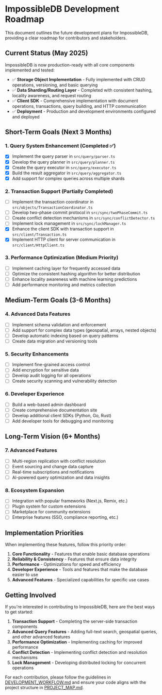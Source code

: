 # ImpossibleDB Development Roadmap

This document outlines the future development plans for ImpossibleDB, providing a clear roadmap for contributors and stakeholders.

## Current Status (May 2025)

ImpossibleDB is now production-ready with all core components implemented and tested:

- ✅ **Storage Object Implementation** - Fully implemented with CRUD operations, versioning, and basic querying
- ✅ **Data Sharding/Routing Layer** - Completed with consistent hashing, locality awareness, and request routing
- ✅ **Client SDK** - Comprehensive implementation with document operations, transactions, query building, and HTTP communication
- ✅ **Deployment** - Production and development environments configured and deployed

## Short-Term Goals (Next 3 Months)

### 1. Query System Enhancement (Completed ✅)
- [x] Implement the query parser in `src/query/parser.ts`
- [x] Develop the query planner in `src/query/planner.ts`
- [x] Create the query executor in `src/query/executor.ts`
- [x] Build the result aggregator in `src/query/aggregator.ts`
- [x] Add support for complex queries across multiple shards

### 2. Transaction Support (Partially Completed)
- [ ] Implement the transaction coordinator in `src/objects/TransactionCoordinator.ts`
- [ ] Develop two-phase commit protocol in `src/sync/twoPhaseCommit.ts`
- [ ] Create conflict detection mechanisms in `src/sync/conflictDetector.ts`
- [ ] Implement lock management in `src/sync/lockManager.ts`
- [x] Enhance the client SDK with transaction support in `src/client/Transaction.ts`
- [x] Implement HTTP client for server communication in `src/client/HttpClient.ts`

### 3. Performance Optimization (Medium Priority)
- [ ] Implement caching layer for frequently accessed data
- [ ] Optimize the consistent hashing algorithm for better distribution
- [ ] Enhance locality awareness with machine learning predictions
- [ ] Add performance monitoring and metrics collection

## Medium-Term Goals (3-6 Months)

### 4. Advanced Data Features
- [ ] Implement schema validation and enforcement
- [ ] Add support for complex data types (geospatial, arrays, nested objects)
- [ ] Develop automatic indexing based on query patterns
- [ ] Create data migration and versioning tools

### 5. Security Enhancements
- [ ] Implement fine-grained access control
- [ ] Add encryption for sensitive data
- [ ] Develop audit logging for all operations
- [ ] Create security scanning and vulnerability detection

### 6. Developer Experience
- [ ] Build a web-based admin dashboard
- [ ] Create comprehensive documentation site
- [ ] Develop additional client SDKs (Python, Go, Rust)
- [ ] Add developer tools for debugging and monitoring

## Long-Term Vision (6+ Months)

### 7. Advanced Features
- [ ] Multi-region replication with conflict resolution
- [ ] Event sourcing and change data capture
- [ ] Real-time subscriptions and notifications
- [ ] AI-powered query optimization and data insights

### 8. Ecosystem Expansion
- [ ] Integration with popular frameworks (Next.js, Remix, etc.)
- [ ] Plugin system for custom extensions
- [ ] Marketplace for community extensions
- [ ] Enterprise features (SSO, compliance reporting, etc.)

## Implementation Priorities

When implementing these features, follow this priority order:

1. **Core Functionality** - Features that enable basic database operations
2. **Reliability & Consistency** - Features that ensure data integrity
3. **Performance** - Optimizations for speed and efficiency
4. **Developer Experience** - Tools and features that make the database easier to use
5. **Advanced Features** - Specialized capabilities for specific use cases

## Getting Involved

If you're interested in contributing to ImpossibleDB, here are the best ways to get started:

1. **Transaction Support** - Completing the server-side transaction components
2. **Advanced Query Features** - Adding full-text search, geospatial queries, and other advanced features
3. **Performance Optimization** - Implementing caching for improved performance
4. **Conflict Detection** - Implementing conflict detection and resolution mechanisms
5. **Lock Management** - Developing distributed locking for concurrent operations

For each contribution, please follow the guidelines in [DEVELOPMENT_WORKFLOW.md](./DEVELOPMENT_WORKFLOW.md) and ensure your code aligns with the project structure in [PROJECT_MAP.md](./PROJECT_MAP.md).
